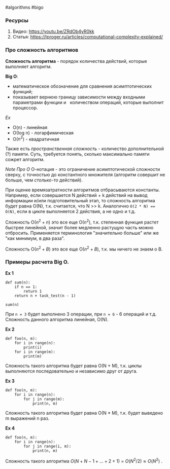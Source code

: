 #algorithms #bigo

### Ресурсы
1. Видео: https://youtu.be/ZRdOb4yR0kk
2. Статья: https://tproger.ru/articles/computational-complexity-explained/

### Про сложность алгоритмов

**Сложность алгоритма** - порядок количества действий, которые выполняет алгоритм.

**Big O**:
* математическое обозначение для сравнения асимптотических функций;
* показывает вернюю границу зависимости между входными параметрами функции и   количеством операций, которые выполнит процессор.

*Ex*
- O(n) - линейная
- О(log n) - логарфимическая
- O($n^{2}$) - квадратичная

Также есть *пространственная сложность* - количество дополнительной (?) памяти. Суть, требуется понять, сколько максимально памяти сожрет алгоритм.

*Note Про О* О-нотация - это ограничение асимптотической сложности сверху, с точностью до константного множителя (алгоритм совершит не больше, чем *столько-то* действий).

При оценке времязатратности алгоритмов отбрасываются константы. Например, если совершается N действий + k действий на вывод информации и/или подготовительный этап, то сложность алгоритма будет равна O(N), т.к. считается, что N >> k. Аналогично
`O(2 * N) == O(N)`, если в цикле выполняется 2 действия, а не одно и т.д.

Сложность O($n^{2} + n$) это все еще O($n^{2}$), т.к. степенная функция растет быстрее линейной, значит более медленно растущую часть можно отбросить. Применяется терминология "значительно больше" или же "как минимум, в два раза".

Сложность O($n^{2} + B$) это все еще O($n^{2} + B$), т.к. мы ничего не знаем о B.

### Примеры расчета Big O.

**Ex 1**
```
def sum(n):
    if n == 1:
        return 1
    return n + task_test(n - 1)

sum(n)
```
При `n = 3` будет выполнено 3 операции, при `n = 6` - 6 операций и т.д. Сложность данного алгоритма линейная, O(N).

**Ex 2**
```
def foo(n, m):
    for i in range(n):
        print(i)
    for i in range(m):
        print(m)
```
Сложность такого алгоритма будет равна O(N + M), т.к. циклы выполняются последовательно и независимо друг от друга.

**Ex 3**
```
def foo(n, m):
    for i in range(n):
        for j in range(m):
            print(n, m)
```
Сложность такого алгоритма будет равна O(N * M), т.к. будет выведено m выражений n раз.

**Ex 4**
```
def foo(n, m):
    for i in range(n):
        for j in range(i, m):
            print(n, m)
```
Сложность такого алгоритма $O(N + N - 1 + ... + 2 + 1)$ = $O(N^{2}/2)\approx O(N^{2})$ .
